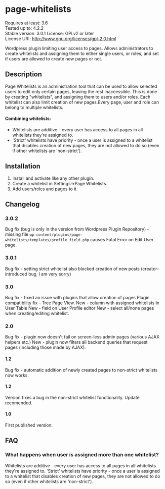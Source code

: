 # page-whitelists

Requires at least: 3.6  
Tested up to: 4.2.2  
Stable version: 3.0.1
License: GPLv2 or later  
License URI: http://www.gnu.org/licenses/gpl-2.0.html  


Wordpress plugin limiting user access to pages. Allows administrators to create whitelists and assigning them to either single users, or roles, and set if users are allowed to create new pages or not.

## Description

Page Whitelists is an administration tool that can be used to allow selected users to edit only certain pages, leaving the rest inaccessible. This is done by creating "whitelists", and assigning them to users and/or roles. Each whitelist can also limit creation of new pages.Every page, user and role can belong to multiple whitelists. 

#### Combining whitelists:
* Whitelists are additive - every user has access to all pages in all whitelists they're assigned to.
* 'Strict' whitelists have priority - once a user is assigned to a whitelist that disables creation of new pages, they are not allowed to do so (even if other whitelists are 'non-strict').

## Installation

1. Install and activate like any other plugin. 
1. Create a whitelist in Settings->Page Whitelists.
1. Add users/roles and pages to it. 

## Changelog

### 3.0.2
Bug fix (bug is only in the version from Wordpress Plugin Repository) - missing file `wp-content/plugins/page-whitelists/templates/profile_field.php` causes Fatal Error on Edit User page.

### 3.0.1
Bug fix - setting strict whitelist also blocked creation of new posts (creator-introduced bug, I am very sorry)

### 3.0
Bug fix - fixed an issue with plugins that allow creation of pages
Plugin compatibility fix - Tree Page View.
New - column with assigned whitelists in User Table
New - field on User Profile editor
New - select all/none pages when creating/editing whitelist. 

### 2.0
Bug fix - plugin now doesn't fail on screen-less admin pages (various AJAX helpers etc.)
New - plugin now filters all backend queries that request pages (including those made by AJAX).

#### 1.2
Bug fix - automatic addition of newly created pages to non-strict whitelists now works.

#### 1.2 
Version fixes a bug in the non-strict whitelist functionality. Update recomended.

#### 1.0
First published version.

## FAQ

### What happens when user is assigned more than one whitelist? 
Whitelists are additive - every user has access to all pages in all whitelists they're assigned to. 'Strict' whitelists have priority - once a user is assigned to a whitelist that disables creation of new pages, they are not allowed to do so (even if other whitelists are 'non-strict').

